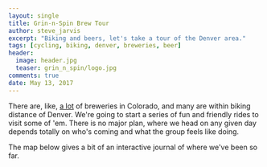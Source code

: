 ```yaml
---
layout: single
title: Grin-n-Spin Brew Tour
author: steve_jarvis
excerpt: "Biking and beers, let's take a tour of the Denver area."
tags: [cycling, biking, denver, breweries, beer]
header:
  image: header.jpg
  teaser: grin_n_spin/logo.jpg
comments: true
date: May 13, 2017
---
```


<link rel="stylesheet" href="https://cdnjs.cloudflare.com/ajax/libs/leaflet/1.0.2/leaflet.css" />
<link rel="stylesheet" href="https://cdnjs.cloudflare.com/ajax/libs/Leaflet.awesome-markers/2.0.2/leaflet.awesome-markers.css">
<link rel="stylesheet" href="https://ajax.googleapis.com/ajax/libs/jqueryui/1.11.4/themes/smoothness/jquery-ui.css">

There are, like, [a lot](https://www.coloradobrewerylist.com/brewery/)
of breweries in Colorado, and many are within biking distance of
Denver. We're going to start a series of fun and friendly rides to
visit some of 'em. There is no major plan, where we head on any given
day depends totally on who's coming and what the group feels like
doing.

The map below gives a bit of an interactive journal of where we've been so far.

<div id="total_mileage"></div>
<br>

<div style="position: relative">
  <div id="map" style="width: 100%; height: 500px"></div>
</div>
<script src="https://cdnjs.cloudflare.com/ajax/libs/leaflet/1.0.2/leaflet.js"></script>
<script src="https://cdnjs.cloudflare.com/ajax/libs/leaflet-gpx/1.2.0/gpx.min.js"></script>
<script src="https://ajax.googleapis.com/ajax/libs/jquery/1.12.2/jquery.min.js"></script>
<script src="https://ajax.googleapis.com/ajax/libs/jqueryui/1.11.4/jquery-ui.min.js"></script>
<script src="{{ base_path }}/resources/js/leaflet.awesome-markers.js"></script>

<script>
var mapboxUrl = 'https://api.tiles.mapbox.com/v4/{id}/{z}/{x}/{y}.png?access_token=pk.eyJ1Ijoic2phcnZpcyIsImEiOiJjaXpieXdtM2ExYmFsMzJxaWN3bGhpMmU2In0.gKtkxDAwHZIbdLmpXPZlAA';
// The starting coords and zoom just look good. Selecting a marker will zoom to fit the route.
var map = L.map('map').setView([39.71, -104.97], 10);
L.tileLayer(mapboxUrl, {
  maxZoom: 30,
  // credit our tools
  attribution: 'Map data &copy; <a href="http://openstreetmap.org">OpenStreetMap</a> contributors, ' +
    '<a href="http://creativecommons.org/licenses/by-sa/2.0/">CC-BY-SA</a>, ' +
    'Imagery © <a href="http://mapbox.com">Mapbox</a>',
  id: 'mapbox.streets'
}).addTo(map);

var path_prefix = "{{ base_path }}/images/grin_n_spin/"
var gpx_prefix = "{{ base_path }}/resources/grin-n-spin/"

var trips = [
  {
    "brewery":"Breckenridge Brewery",
    "distance":16.8*2,
    "riders":["Steve", "Allie", "Chris"],
    "image":path_prefix+"breckenridge-9-3.jpg",
    "date":new Date(2016, 9, 3),
    "lat":39.593721,
    "lon":-105.023341,
    "notes":"The first trip of the tour, before the tour was officially the tour!",
    "gpx": gpx_prefix + "breckenridge-9-3-2016.gpx"
  },
  {
    "brewery":"Denver Beer Co",
    "distance":5.5*2,
    "riders":["Steve", "Allie", "Chris", "Rachel"],
    "image":path_prefix+"denver_beer_co_2_18.jpg",
    "date":new Date(2017, 2, 18),
    "lat":39.758234,
    "lon":-105.007370,
    "notes":"An unplanned stop, but we definitely rolled up on bikes and counting it.",
    "gpx": gpx_prefix + "denver_beer_co_cruise_2_18_2017.gpx"
  },
  {
    "brewery":"TRVE Brewing Co",
    "distance":6.3*2,
    "riders":["Steve", "Allie", "Jenny", "Bailey"],
    "image":path_prefix+"trve_3_4.jpg",
    "date":new Date(2017, 3, 4),
    "lat":39.719919,
    "lon":-104.987686,
    "notes":"Yeah, the route is correct. 4th brewery is the charm, apparently vertical WI IDs are tricky to get served with.",
    "gpx": gpx_prefix + "trve_brew_co_3_4_2017.gpx"
  },
  {
    "brewery":"Green Mountain Beer Company",
    "distance":30.3,
    "riders":["Steve", "Rachel", "Chris"],
    "image":path_prefix+"green_mtn_4_16_2017.jpg",
    "date":new Date(2017, 4, 16),
    "lat":39.669945,
    "lon":-105.113684,
    "notes":"First 'official' stop of the tour, in the sense we actually planned it and said that's what it's for. And Platson got new wheels!",
    "gpx": gpx_prefix + "green_mtn_4_16_2017.gpx"
  },
  {
    "brewery":"Station 26 Brewing Co",
    "distance":16.3,
    "riders":["Steve", "Rachel", "Chris"],
    "image":path_prefix+"station26_4_22_2017.jpg",
    "date":new Date(2017, 4, 22),
    "lat":39.769584,
    "lon":-104.90598,
    "notes":"To Station 26 for the Wild game. And REI, cause sometimes you have some beer and wanna go to the garage sale (the pic is of some swag)",
    "gpx": gpx_prefix + "station26_4_22_2017.gpx"
  },
  {
    "brewery":"Odyssey Beerwerks",
    "distance":21.4,
    "riders":["Steve", "Rachel", "Chris", "Allie", "Sari"],
    "image":path_prefix+"odyssey_4_23_2017.jpg",
    "date":new Date(2017, 4, 23),
    "lat":39.800852,
    "lon":-105.058954,
    "notes":"The largest brew crew to date. First time going to the Arvada 'hood, too.",
    "gpx": gpx_prefix + "odyssey_4_23_2017.gpx"
  },
  {
    "brewery":"Mountain Toad Brewery",
    "distance":35.4,
    "riders":["Steve", "Chris", "Allie"],
    "image":path_prefix+"mountain_toad_5_6_17.jpg",
    "date":new Date(2017, 5, 6),
    "lat":39.758134,
    "lon":-105.224165,
    "notes":"Getting to Golden was at least twice as hard as getting back! Pretty nummy beer.",
    "gpx": gpx_prefix + "mountain_toad_5_6_17.gpx"
  },
  {
    "brewery":"Golden City Brewery",
    "distance":34,
    "riders":["Steve", "John", "Sari"],
    "image":path_prefix+"gcb_5_13.jpg",
    "date":new Date(2017, 5, 13),
    "lat":39.754677,
    "lon":-105.223686,
    "notes":"Hot day and a beautiful ride. Got 3 flats on the way back so I didn't make the full round trip, had to call for backup.",
    "gpx": gpx_prefix + "gcb_5_13.gpx"
  },
]

function setTotalMilesMsg(miles) {
  $("#total_mileage").text(Math.round(miles) + " total tour miles in " + trips.length + " trips to date.");
}

// draw a marker for all trips
var mileage = 0
trips.forEach(function(trip, i) {
  var micon = L.AwesomeMarkers.icon({
    icon: '',
    markerColor: 'darkblue',
    prefix: 'fa',
    html: (i+1)
  })
  L.marker([trip.lat, trip.lon], {icon: micon}).addTo(map)
    .bindPopup('<b><big>' + trip.brewery + '</b></big><br>' +
               '<div style="display:flex;">' +
               '<div style="float:left; margin:0.5em;"><a href=' + trip.image + '><img width=160em src=' + trip.image + '></a></div>' +
                 '<div style="flex-grow:1; word-wrap:break-word;">' +
                   trip.notes +
                   '<ul>' +
                     '<li>' + trip.date.getMonth() + '-' + trip.date.getDate() + '-' + trip.date.getFullYear() + '</li>' +
                     '<li>' + trip.riders.join(', ') + '</li>' +
                     '<li>' + trip.distance + ' miles</li>' +
                   '</ul>' +
                 '</div>' +
               '</div>',
               {'maxWidth':'400'}
              )
    .on("click", function() {
      if(typeof gpxLayer !== 'undefined') {map.removeLayer(gpxLayer);}
      if(this.getPopup().isOpen() && trip.gpx !== 'undefined' && trip.gpx !== null) {
        gpxLayer = new L.GPX(trip.gpx,
                             {async: true,
                              marker_options: {
                                startIconUrl: null,
                                endIconUrl: null,
                                shadowUrl: null
                              }}).on('loaded', function(e) {
                                map.fitBounds(e.target.getBounds())});
        gpxLayer.addTo(map);
      }
    });
  mileage += trip.distance;
  setTotalMilesMsg(mileage);
});

</script>
